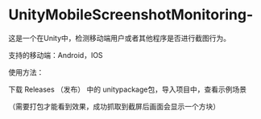 # UnityMobileScreenshotMonitoring-
这是一个在Unity中，检测移动端用户或者其他程序是否进行截图行为。

支持的移动端：Android，IOS

使用方法：

  下载 Releases （发布） 中的 unitypackage包，导入项目中，查看示例场景
  
  （需要打包才能看到效果，成功抓取到截屏后画面会显示一个方块）
